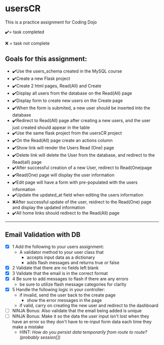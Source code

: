 # usersCR

<p>This is a practice assignment for Coding Dojo<p>
<p>✔️= task completed</p>
<p>❌ = task not complete</p>
<h2>Goals for this assignment:</h2>
<ul>
  <li>✔️Use the users_schema created in the MySQL course</li>
  <li>✔️Create a new Flask project</li>
  <li>✔️Create 2 html pages, Read(All) and Create</li>
  <li>✔️Display all users from the database on the Read(All) page</li>
  <li>✔️Display form to create new users on the Create page</li>
  <li>✔️When the form is submited, a new user should be inserted into the database</li>
  <li>✔️Redirect to Read(All) page after creating a new users, and the user just created should appear in the table</li>
  <li>✔️Use the same flask project from the usersCR project</li>
  <li>✔️On the Read(All) page create an actions column</li>
  <li>✔️Show link will render the Users Read (One) page</li>
  <li>✔️Delete link will delete the User from the database, and redirect to the Read(all) page</li>
  <li>✔️After successful creation of a new User, redirect to Read(One)page</li>
  <li>✔️Read(One) page will display the user information</li>
  <li>✔️Edit page will have a form with pre-populated with the users information</li>
  <li>✔️Update the updated_at field when editing the users information</li>
  <li>❌After successful update of the user, reidrect to the Read(One) page and display the updated information</li>
  <li>✔️All home links should redirect to the Read(All) page</li>
</ul>

***

## Email Validation with DB

- [x] 1 Add the following to your users assignment:
  - A validator method to your user class that
    - accepts input data as a dictionary
    - adds flash messages and returns true or false
- [x] 2 Validate that there are no fields left blank
- [x] 3 Validate that the email is in the correct format
- [x] 4 Be sure to add messages to flash if there are any errors
  - be sure to utilize flash message categories for clarity
- [x] 5 Handle the following logic in your controller:
  - if invalid, send the user back to the create page
    - show the error messages in the page
  - if valid, carry on creating the new user and redirect to the dashboard
- [ ] NINJA Bonus: Also validate that the email being added is unique
- [ ] NINJA Bonus: Make it so the data the user input isn't lost when they have an error so they don't have to re-input form data each time they make a mistake
  - HINT: *How do you persist data temporarily from route to route? (probably session[])*